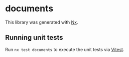 # documents

This library was generated with [Nx](https://nx.dev).

## Running unit tests

Run `nx test documents` to execute the unit tests via [Vitest](https://vitest.dev/).
